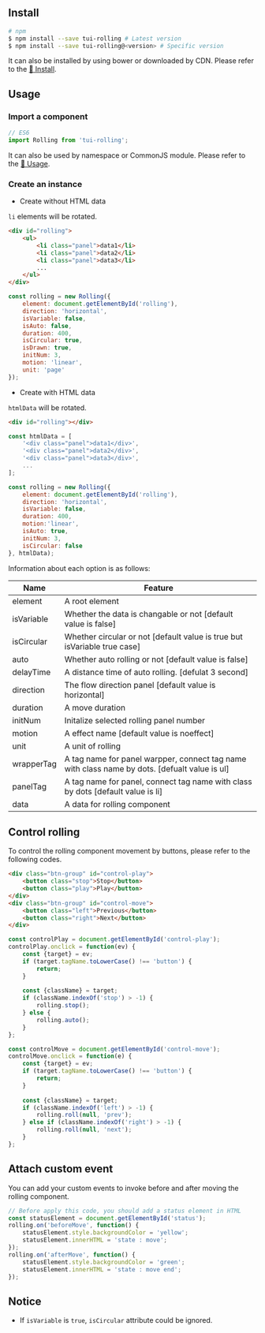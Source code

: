 ## Install

``` sh
# npm
$ npm install --save tui-rolling # Latest version
$ npm install --save tui-rolling@<version> # Specific version
```

It can also be installed by using bower or downloaded by CDN. Please refer to the [💾 Install](https://github.com/nhn/tui.rolling#-install).

## Usage

### Import a component

```javascript
// ES6
import Rolling from 'tui-rolling';
```

It can also be used by namespace or CommonJS module. Please refer to the [🔨 Usage](https://github.com/nhn/tui.rolling#-usage).

### Create an instance

* Create without HTML data

`li` elements will be rotated.

```html
<div id="rolling">
    <ul>
        <li class="panel">data1</li>
        <li class="panel">data2</li>
        <li class="panel">data3</li>
        ...
    </ul>
</div>
```

```javascript
const rolling = new Rolling({
    element: document.getElementById('rolling'),
    direction: 'horizontal',
    isVariable: false,
    isAuto: false,
    duration: 400,
    isCircular: true,
    isDrawn: true,
    initNum: 3,
    motion: 'linear',
    unit: 'page'
});
```

* Create with HTML data

`htmlData` will be rotated.

```html
<div id="rolling"></div>
```

```javascript
const htmlData = [
    '<div class="panel">data1</div>',
    '<div class="panel">data2</div>',
    '<div class="panel">data3</div>',
    ...
];

const rolling = new Rolling({
    element: document.getElementById('rolling'),
    direction: 'horizontal',
    isVariable: false,
    duration: 400,
    motion:'linear',
    isAuto: true,
    initNum: 3,
    isCircular: false
}, htmlData);
```

Information about each option is as follows:

| Name  | Feature   |
|-------|-----------|
| element | A root element |
| isVariable | Whether the data is changable or not [default value is false] |
| isCircular | Whether circular or not [default value is true but isVariable true case] |
| auto | Whether auto rolling or not [default value is false] |
| delayTime | A distance time of auto rolling. [defulat 3 second] |
| direction | The flow direction panel [default value is horizontal] |
| duration | A move duration |
| initNum | Initalize selected rolling panel number |
| motion | A effect name [default value is noeffect] |
| unit | A unit of rolling |
| wrapperTag | A tag name for panel warpper, connect tag name with class name by dots. [defualt value is ul] |
| panelTag | A tag name for panel, connect tag name with class by dots [default value is li] |
| data | A data for rolling component |

## Control rolling

To control the rolling component movement by buttons, please refer to the following codes.

```html
<div class="btn-group" id="control-play">
    <button class="stop">Stop</button>
    <button class="play">Play</button>
</div>
<div class="btn-group" id="control-move">
    <button class="left">Previous</button>
    <button class="right">Next</button>
</div>
```

```javascript
const controlPlay = document.getElementById('control-play');
controlPlay.onclick = function(ev) {
    const {target} = ev;
    if (target.tagName.toLowerCase() !== 'button') {
        return;
    }
    
    const {className} = target;
    if (className.indexOf('stop') > -1) {
        rolling.stop();
    } else {
        rolling.auto();
    }
};

const controlMove = document.getElementById('control-move');
controlMove.onclick = function(e) {
    const {target} = ev;
    if (target.tagName.toLowerCase() !== 'button') {
        return;
    }
    
    const {className} = target;
    if (className.indexOf('left') > -1) {
        rolling.roll(null, 'prev');
    } else if (className.indexOf('right') > -1) {
        rolling.roll(null, 'next');
    }
};
```

## Attach custom event

You can add your custom events to invoke before and after moving the rolling component.

```javascript
// Before apply this code, you should add a status element in HTML
const statusElement = document.getElementById('status');
rolling.on('beforeMove', function() {
    statusElement.style.backgroundColor = 'yellow';
    statusElement.innerHTML = 'state : move';
});
rolling.on('afterMove', function() {
    statusElement.style.backgroundColor = 'green';
    statusElement.innerHTML = 'state : move end';
});
```

## Notice

* If `isVariable` is `true`, `isCircular` attribute could be ignored.
